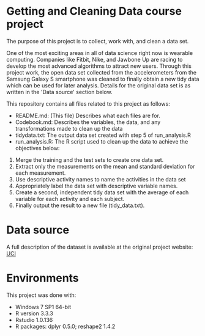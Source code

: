 # **Getting and Cleaning Data** course project
The purpose of this project is to collect, work with, and clean a data set. 

One of the most exciting areas in all of data science right now is wearable computing. Companies like Fitbit, Nike, and Jawbone Up are racing to develop the most advanced algorithms to attract new users. 
Through this project work, the open data set collected from the accelerometers from the Samsung Galaxy S smartphone was cleaned to finally obtain a new tidy data which can be used for later analysis. Details for the original data set is as written in the 'Data source' section below. 

This repository contains all files related to this project as follows:

* README.md: (This file) Describes what each files are for.
* Codebook.md: Describes the variables, the data, and any transformations made to clean up the data
* tidydata.txt: The output data set created with step 5 of run_analysis.R
* run_analysis.R: The R script used to clean up the data to achieve the objectives below:
1. Merge the training and the test sets to create one data set.
2. Extract only the measurements on the mean and standard deviation for each measurement.
3. Use descriptive activity names to name the activities in the data set
4. Appropriately label the data set with descriptive variable names.
5. Create a second, independent tidy data set with the average of each variable for each activity and each subject.
6. Finally output the result to a new file (tidy_data.txt).

# Data source 
A full description of the dataset is available at the original project website:
[UCI](http://archive.ics.uci.edu/ml/datasets/Human+Activity+Recognition+Using+Smartphones)


# Environments
This project was done with:
* Windows 7 SP1 64-bit
* R version 3.3.3
* Rstudio 1.0.136
* R packages: dplyr 0.5.0; reshape2 1.4.2
